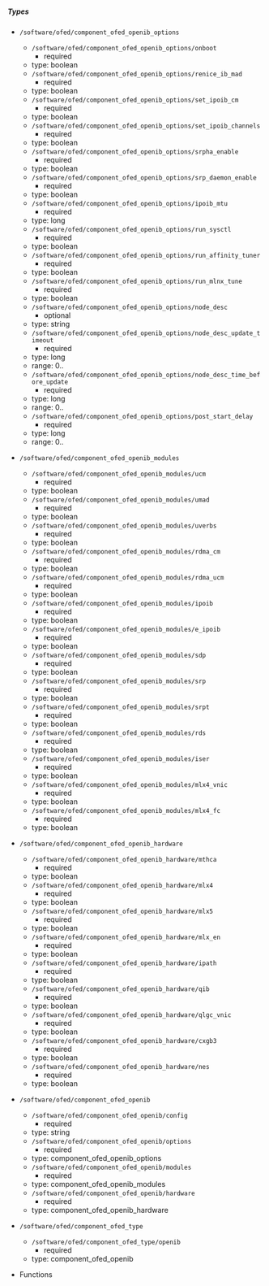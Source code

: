  ##### Types
  - `/software/ofed/component_ofed_openib_options`
    - `/software/ofed/component_ofed_openib_options/onboot`
      - required
    - type: boolean
    - `/software/ofed/component_ofed_openib_options/renice_ib_mad`
      - required
    - type: boolean
    - `/software/ofed/component_ofed_openib_options/set_ipoib_cm`
      - required
    - type: boolean
    - `/software/ofed/component_ofed_openib_options/set_ipoib_channels`
      - required
    - type: boolean
    - `/software/ofed/component_ofed_openib_options/srpha_enable`
      - required
    - type: boolean
    - `/software/ofed/component_ofed_openib_options/srp_daemon_enable`
      - required
    - type: boolean
    - `/software/ofed/component_ofed_openib_options/ipoib_mtu`
      - required
    - type: long
    - `/software/ofed/component_ofed_openib_options/run_sysctl`
      - required
    - type: boolean
    - `/software/ofed/component_ofed_openib_options/run_affinity_tuner`
      - required
    - type: boolean
    - `/software/ofed/component_ofed_openib_options/run_mlnx_tune`
      - required
    - type: boolean
    - `/software/ofed/component_ofed_openib_options/node_desc`
      - optional
    - type: string
    - `/software/ofed/component_ofed_openib_options/node_desc_update_timeout`
      - required
    - type: long
    - range: 0..
    - `/software/ofed/component_ofed_openib_options/node_desc_time_before_update`
      - required
    - type: long
    - range: 0..
    - `/software/ofed/component_ofed_openib_options/post_start_delay`
      - required
    - type: long
    - range: 0..
  - `/software/ofed/component_ofed_openib_modules`
    - `/software/ofed/component_ofed_openib_modules/ucm`
      - required
    - type: boolean
    - `/software/ofed/component_ofed_openib_modules/umad`
      - required
    - type: boolean
    - `/software/ofed/component_ofed_openib_modules/uverbs`
      - required
    - type: boolean
    - `/software/ofed/component_ofed_openib_modules/rdma_cm`
      - required
    - type: boolean
    - `/software/ofed/component_ofed_openib_modules/rdma_ucm`
      - required
    - type: boolean
    - `/software/ofed/component_ofed_openib_modules/ipoib`
      - required
    - type: boolean
    - `/software/ofed/component_ofed_openib_modules/e_ipoib`
      - required
    - type: boolean
    - `/software/ofed/component_ofed_openib_modules/sdp`
      - required
    - type: boolean
    - `/software/ofed/component_ofed_openib_modules/srp`
      - required
    - type: boolean
    - `/software/ofed/component_ofed_openib_modules/srpt`
      - required
    - type: boolean
    - `/software/ofed/component_ofed_openib_modules/rds`
      - required
    - type: boolean
    - `/software/ofed/component_ofed_openib_modules/iser`
      - required
    - type: boolean
    - `/software/ofed/component_ofed_openib_modules/mlx4_vnic`
      - required
    - type: boolean
    - `/software/ofed/component_ofed_openib_modules/mlx4_fc`
      - required
    - type: boolean
  - `/software/ofed/component_ofed_openib_hardware`
    - `/software/ofed/component_ofed_openib_hardware/mthca`
      - required
    - type: boolean
    - `/software/ofed/component_ofed_openib_hardware/mlx4`
      - required
    - type: boolean
    - `/software/ofed/component_ofed_openib_hardware/mlx5`
      - required
    - type: boolean
    - `/software/ofed/component_ofed_openib_hardware/mlx_en`
      - required
    - type: boolean
    - `/software/ofed/component_ofed_openib_hardware/ipath`
      - required
    - type: boolean
    - `/software/ofed/component_ofed_openib_hardware/qib`
      - required
    - type: boolean
    - `/software/ofed/component_ofed_openib_hardware/qlgc_vnic`
      - required
    - type: boolean
    - `/software/ofed/component_ofed_openib_hardware/cxgb3`
      - required
    - type: boolean
    - `/software/ofed/component_ofed_openib_hardware/nes`
      - required
    - type: boolean
  - `/software/ofed/component_ofed_openib`
    - `/software/ofed/component_ofed_openib/config`
      - required
    - type: string
    - `/software/ofed/component_ofed_openib/options`
      - required
    - type: component_ofed_openib_options
    - `/software/ofed/component_ofed_openib/modules`
      - required
    - type: component_ofed_openib_modules
    - `/software/ofed/component_ofed_openib/hardware`
      - required
    - type: component_ofed_openib_hardware
  - `/software/ofed/component_ofed_type`
    - `/software/ofed/component_ofed_type/openib`
      - required
    - type: component_ofed_openib

 - Functions

